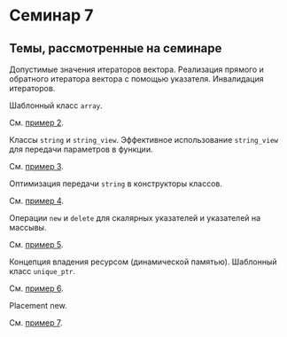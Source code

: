 # Семинар 7

## Темы, рассмотренные на семинаре

Допустимые значения итераторов вектора. Реализация
прямого и обратного итератора вектора с помощью указателя.
Инвалидация итераторов. 

Шаблонный класс `array`.

См. [пример 2](2.cpp).

Классы `string` и `string_view`. Эффективное использование
`string_view` для передачи параметров в функции.

См. [пример 3](3.cpp).

Оптимизация передачи `string` в конструкторы классов.

См. [пример 4](4.cpp).

Операции `new` и `delete` для скалярных указателей и
указателей на массывы.

См. [пример 5](5.cpp).

Концепция владения ресурсом (динамической памятью).
Шаблонный класс `unique_ptr`.

См. [пример 6](6.cpp).

Placement new.

См. [пример 7](7.cpp).

